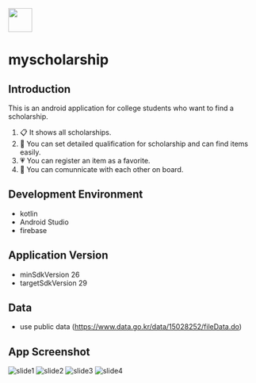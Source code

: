 <img src="https://user-images.githubusercontent.com/54172475/94280975-06541e80-ff89-11ea-80c2-7c17459dd067.png" width="48"/>  

# myscholarship

## Introduction
This is an android application for college students who want to find a scholarship.
1. :clipboard: It shows all scholarships.
2. :mag_right: You can set detailed qualification for scholarship and can find items easily.
3. :heartpulse: You can register an item as a favorite.
3. :couple: You can comunnicate with each other on board.

## Development Environment
- kotlin
- Android Studio
- firebase

## Application Version
- minSdkVersion 26
- targetSdkVersion 29

## Data
- use public data (https://www.data.go.kr/data/15028252/fileData.do)

## App Screenshot
![slide1](https://user-images.githubusercontent.com/54172475/94286206-a6ad4180-ff8f-11ea-9420-515a4bc60ca8.png)
![slide2](https://user-images.githubusercontent.com/54172475/94286210-a7de6e80-ff8f-11ea-9dae-aae0499a3c64.PNG)
![slide3](https://user-images.githubusercontent.com/54172475/94286212-a8770500-ff8f-11ea-92f5-db7ae395a12d.PNG)
![slide4](https://user-images.githubusercontent.com/54172475/94286213-a90f9b80-ff8f-11ea-97c1-86a7ecd47ffc.PNG)
